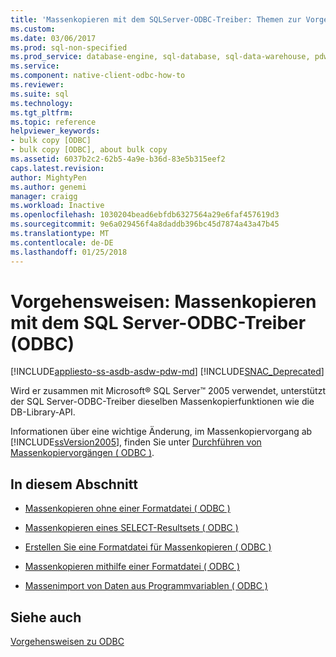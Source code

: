 ```yaml
---
title: 'Massenkopieren mit dem SQLServer-ODBC-Treiber: Themen zur Vorgehensweise (ODBC) | Microsoft Docs'
ms.custom: 
ms.date: 03/06/2017
ms.prod: sql-non-specified
ms.prod_service: database-engine, sql-database, sql-data-warehouse, pdw
ms.service: 
ms.component: native-client-odbc-how-to
ms.reviewer: 
ms.suite: sql
ms.technology: 
ms.tgt_pltfrm: 
ms.topic: reference
helpviewer_keywords:
- bulk copy [ODBC]
- bulk copy [ODBC], about bulk copy
ms.assetid: 6037b2c2-62b5-4a9e-b36d-83e5b315eef2
caps.latest.revision: 
author: MightyPen
ms.author: genemi
manager: craigg
ms.workload: Inactive
ms.openlocfilehash: 1030204bead6ebfdb6327564a29e6faf457619d3
ms.sourcegitcommit: 9e6a029456f4a8daddb396bc45d7874a43a47b45
ms.translationtype: MT
ms.contentlocale: de-DE
ms.lasthandoff: 01/25/2018
---
```

# <a name="bulk-copying-with-the-sql-server-odbc-driver-how-to-topics-odbc"></a>Vorgehensweisen: Massenkopieren mit dem SQL Server-ODBC-Treiber (ODBC)
[!INCLUDE[appliesto-ss-asdb-asdw-pdw-md](../../../includes/appliesto-ss-asdb-asdw-pdw-md.md)]
[!INCLUDE[SNAC_Deprecated](../../../includes/snac-deprecated.md)]

  Wird er zusammen mit Microsoft® SQL Server™ 2005 verwendet, unterstützt der SQL Server-ODBC-Treiber dieselben Massenkopierfunktionen wie die DB-Library-API.  
  
 Informationen über eine wichtige Änderung, im Massenkopiervorgang ab [!INCLUDE[ssVersion2005](../../../includes/ssversion2005-md.md)], finden Sie unter [Durchführen von Massenkopiervorgängen &#40; ODBC &#41;](../../../relational-databases/native-client-odbc-bulk-copy-operations/performing-bulk-copy-operations-odbc.md).  
  
## <a name="in-this-section"></a>In diesem Abschnitt  
  
-   [Massenkopieren ohne einer Formatdatei &#40; ODBC &#41;](../../../relational-databases/native-client-odbc-how-to/bulk-copy/bulk-copy-without-a-format-file-odbc.md)  
  
-   [Massenkopieren eines SELECT-Resultsets &#40; ODBC &#41;](../../../relational-databases/native-client-odbc-how-to/bulk-copy/bulk-copy-a-select-result-set-odbc.md)  
  
-   [Erstellen Sie eine Formatdatei für Massenkopieren &#40; ODBC &#41;](../../../relational-databases/native-client-odbc-how-to/bulk-copy/create-a-bulk-copy-format-file-odbc.md)  
  
-   [Massenkopieren mithilfe einer Formatdatei &#40; ODBC &#41;](../../../relational-databases/native-client-odbc-how-to/bulk-copy/bulk-copy-by-using-a-format-file-odbc.md)  
  
-   [Massenimport von Daten aus Programmvariablen &#40; ODBC &#41;](../../../relational-databases/native-client-odbc-how-to/bulk-copy/bulk-copy-data-from-program-variables-odbc.md)  
  
## <a name="see-also"></a>Siehe auch  
 [Vorgehensweisen zu ODBC](../../../relational-databases/native-client-odbc-how-to/odbc-how-to-topics.md)  
  
  
